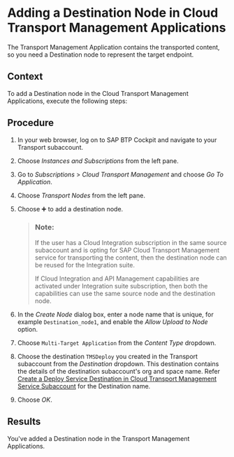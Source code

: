 <!-- loio681bb1a232eb436db8df75c6f73485ee -->

<link rel="stylesheet" type="text/css" href="../../css/sap-icons.css"/>

# Adding a Destination Node in Cloud Transport Management Applications

The Transport Management Application contains the transported content, so you need a Destination node to represent the target endpoint.



<a name="loio681bb1a232eb436db8df75c6f73485ee__context_gtc_y43_v4b"/>

## Context

To add a Destination node in the Cloud Transport Management Applications, execute the following steps:



<a name="loio681bb1a232eb436db8df75c6f73485ee__steps_wrf_j44_bpb"/>

## Procedure

1.  In your web browser, log on to SAP BTP Cockpit and navigate to your Transport subaccount.

2.  Choose *Instances and Subscriptions* from the left pane.

3.  Go to *Subscriptions* \> *Cloud Transport Management* and choose *Go To Application*.

4.  Choose *Transport Nodes* from the left pane.

5.  Choose :heavy_plus_sign: to add a destination node.

    > ### Note:  
    > If the user has a Cloud Integration subscription in the same source subaccount and is opting for SAP Cloud Transport Management service for transporting the content, then the destination node can be reused for the Integration suite.
    > 
    > If Cloud Integration and API Management capabilities are activated under Integration suite subscription, then both the capabilities can use the same source node and the destination node.

6.  In the *Create Node* dialog box, enter a node name that is unique, for example `Destination_node1`, and enable the *Allow Upload to Node* option.

7.  Choose `Multi-Target Application` from the *Content Type* dropdown.

8.  Choose the destination `TMSDeploy` you created in the Transport subaccount from the *Destination* dropdown. This destination contains the details of the destination subaccount's org and space name. Refer [Create a Deploy Service Destination in Cloud Transport Management Service Subaccount](create-a-deploy-service-destination-in-cloud-transport-management-service-subacco-09b1eec.md) for the Destination name.

9.  Choose *OK*.




<a name="loio681bb1a232eb436db8df75c6f73485ee__result_qj5_mp4_bpb"/>

## Results

You've added a Destination node in the Transport Management Applications.

